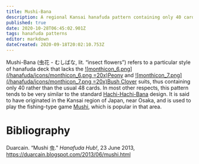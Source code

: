 ```yaml
---
title: Mushi-Bana
description: A regional Kansai hanafuda pattern containing only 40 cards
published: true
date: 2020-10-28T06:45:02.901Z
tags: hanafuda patterns
editor: markdown
dateCreated: 2020-09-18T20:02:10.753Z
---
```


Mushi-Bana (虫花 - むしばな, lit. “insect flowers”) refers to a particular style of hanafuda deck that lacks the [![monthicon_6.png](/hanafuda/icons/monthicon_6.png =20x)Peony](/en/hanafuda/suits/peony) and [![monthicon_7.png](/hanafuda/icons/monthicon_7.png =20x)Bush Clover](/en/hanafuda/suits/bush-clover) suits, thus containing only 40 rather than the usual 48 cards. In most other respects, this pattern tends to be very similar to the standard [Hachi-Hachi-Bana](/en/hanafuda/patterns/hachihachibana) design. It is said to have originated in the Kansai region of Japan, near Osaka, and is used to play the fishing-type game [Mushi](/en/hanafuda/games/mushi), which is popular in that area.
# Bibliography

Duarcain. “Mushi 虫." *Hanafuda Hub!*, 23 June 2013, https://duarcain.blogspot.com/2013/06/mushi.html